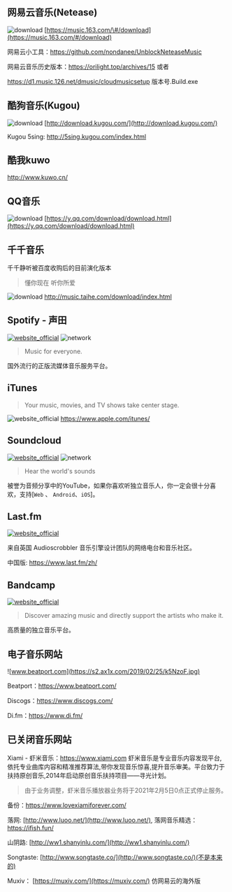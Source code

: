 ## 网易云音乐(Netease)

![download](https://gitbook07.oss-cn-hangzhou.aliyuncs.com/download.svg) [https://music.163.com/\#/download](https://music.163.com/#/download)

网易云小工具：https://github.com/nondanee/UnblockNeteaseMusic

网易云音乐历史版本：https://orilight.top/archives/15 或者

https://d1.music.126.net/dmusic/cloudmusicsetup 版本号.Build.exe

## 酷狗音乐(Kugou)

![download](https://gitbook07.oss-cn-hangzhou.aliyuncs.com/download.svg) [http://download.kugou.com/](http://download.kugou.com/)

Kugou 5sing: http://5sing.kugou.com/index.html

## 酷我kuwo

http://www.kuwo.cn/

## QQ音乐

![download](https://gitbook07.oss-cn-hangzhou.aliyuncs.com/download.svg) [https://y.qq.com/download/download.html](https://y.qq.com/download/download.html)

## 千千音乐

千千静听被百度收购后的目前演化版本

> 懂你现在 听你所爱

![download](https://gitbook07.oss-cn-hangzhou.aliyuncs.com/download.svg) http://music.taihe.com/download/index.html

## Spotify - 声田

[![website_official](https://gitbook07.oss-cn-hangzhou.aliyuncs.com/website_official.svg)](https://www.spotify.com) ![network](https://gitbook07.oss-cn-hangzhou.aliyuncs.com/network.svg)

> Music for everyone.

国外流行的正版流媒体音乐服务平台。

## iTunes

> Your music, movies, and TV shows take center stage.

![website_official](https://gitbook07.oss-cn-hangzhou.aliyuncs.com/website_official.svg) https://www.apple.com/itunes/

## Soundcloud

[![website_official](https://gitbook07.oss-cn-hangzhou.aliyuncs.com/website_official.svg)](https://soundcloud.com/) ![network](https://gitbook07.oss-cn-hangzhou.aliyuncs.com/network.svg)

> Hear the world's sounds

被誉为音频分享中的YouTube，如果你喜欢听独立音乐人，你一定会很十分喜欢，支持[`Web` 、 `Android`、`iOS`]。

## Last.fm

 [![website_official](https://gitbook07.oss-cn-hangzhou.aliyuncs.com/website_official.svg)](https://www.last.fm/) 

来自英国 Audioscrobbler 音乐引擎设计团队的网络电台和音乐社区。

中国版: https://www.last.fm/zh/

## Bandcamp

 [![website_official](https://gitbook07.oss-cn-hangzhou.aliyuncs.com/website_official.svg)](https://bandcamp.com/) 

> Discover amazing music and directly support the artists who make it.

高质量的独立音乐平台。

## 电子音乐网站

![www.beatport.com](https://s2.ax1x.com/2019/02/25/k5NzoF.jpg)

Beatport：https://www.beatport.com/

Discogs：https://www.discogs.com/

Di.fm：https://www.di.fm/

## 已关闭音乐网站

Xiami - 虾米音乐：https://www.xiami.com 虾米音乐是专业音乐内容发现平台,依托专业曲库内容和精准推荐算法,带你发现音乐惊喜,提升音乐审美。平台致力于扶持原创音乐,2014年启动原创音乐扶持项目——寻光计划。

> 由于业务调整，虾米音乐播放器业务将于2021年2月5日0点正式停止服务。 

备份：https://www.lovexiamiforever.com/

落网: [http://www.luoo.net/](http://www.luoo.net/), 落网音乐精选：https://ifish.fun/

山阴路: [http://ww1.shanyinlu.com/](http://ww1.shanyinlu.com/)

Songtaste: [http://www.songtaste.co/](http://www.songtaste.co/)(不是本来的)

Muxiv： [https://muxiv.com/](https://muxiv.com/) 仿网易云的海外版